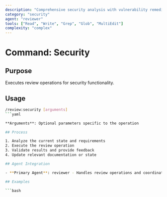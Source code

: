 ```yaml
---
description: "Comprehensive security analysis with vulnerability remediation"
category: "security"
agent: "reviewer"
tools: ["Read", "Write", "Grep", "Glob", "MultiEdit"]
complexity: "complex"
---
```


# Command: Security

## Purpose

Executes review operations for security functionality.

## Usage

```bash
/review:security [arguments]
```yaml

**Arguments**: Optional parameters specific to the operation

## Process

1. Analyze the current state and requirements
2. Execute the review operation
3. Validate results and provide feedback
4. Update relevant documentation or state

## Agent Integration

- **Primary Agent**: reviewer - Handles review operations and coordination

## Examples

```bash
